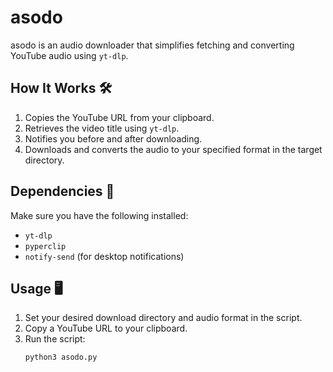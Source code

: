# asodo
asodo is an audio downloader that simplifies fetching and converting YouTube audio using `yt-dlp`.

## How It Works 🛠️  
1. Copies the YouTube URL from your clipboard.  
2. Retrieves the video title using `yt-dlp`.  
3. Notifies you before and after downloading.  
4. Downloads and converts the audio to your specified format in the target directory.  

## Dependencies 🔧  
Make sure you have the following installed:  
- `yt-dlp`  
- `pyperclip`  
- `notify-send` (for desktop notifications)  

## Usage 🖥️  
1. Set your desired download directory and audio format in the script.  
2. Copy a YouTube URL to your clipboard.  
3. Run the script:  
   ```bash
   python3 asodo.py
   ```
